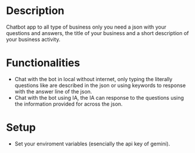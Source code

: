 # Description
Chatbot app to all type of business only you need a json with your questions and answers, the title of your business and a short description of your business activity.

# Functionalities
- Chat with the bot in local without internet, only typing the literally questions like are described in the json or using keywords to response with the answer line of the json.
- Chat with the bot using IA, the IA can response to the questions using the information provided for across the json.

# Setup
- Set your enviroment variables (esencially the api key of gemini).